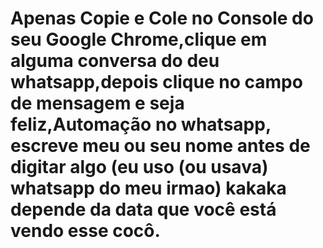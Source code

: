 # Apenas Copie e Cole no Console do seu Google Chrome,clique em alguma conversa do deu whatsapp,depois clique no campo de mensagem e seja feliz,Automação no whatsapp, escreve meu ou seu nome antes de digitar algo (eu uso (ou usava) whatsapp do meu irmao) kakaka depende da data que você está vendo esse cocô.
